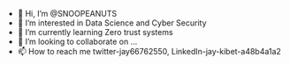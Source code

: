 - 👋 Hi, I’m @SNOOPEANUTS
- 👀 I’m interested in Data Science and Cyber Security
- 🌱 I’m currently learning Zero trust systems
- 💞️ I’m looking to collaborate on ...
- 📫 How to reach me twitter-jay66762550, LinkedIn-jay-kibet-a48b4a1a2


<!---
SNOOPEANUTS/SNOOPEANUTS is a ✨ special ✨ repository because its `README.md` (this file) appears on your GitHub profile.
You can click the Preview link to take a look at your changes.
--->
